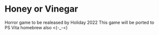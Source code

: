 # Honey or Vinegar
Horror game to be realeased by Holiday 2022
This game will be ported to PS Vita homebrew also <(-_-<)


